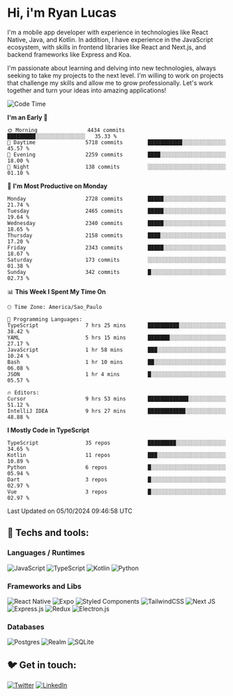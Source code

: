 # Hi, i'm Ryan Lucas

I'm a mobile app developer with experience in technologies like React Native, Java, and Kotlin.
In addition, I have experience in the JavaScript ecosystem, with skills in frontend libraries like React and Next.js, and backend frameworks like Express and Koa.

I'm passionate about learning and delving into new technologies, always seeking to take my projects to the next level. I'm willing to work on projects that challenge my skills and allow me to grow professionally. Let's work together and turn your ideas into amazing applications!


<!--START_SECTION:waka-->
![Code Time](http://img.shields.io/badge/Code%20Time-616%20hrs%208%20mins-blue)

**I'm an Early 🐤** 

```text
🌞 Morning                4434 commits        █████████░░░░░░░░░░░░░░░░   35.33 % 
🌆 Daytime                5718 commits        ███████████░░░░░░░░░░░░░░   45.57 % 
🌃 Evening                2259 commits        ████░░░░░░░░░░░░░░░░░░░░░   18.00 % 
🌙 Night                  138 commits         ░░░░░░░░░░░░░░░░░░░░░░░░░   01.10 % 
```
📅 **I'm Most Productive on Monday** 

```text
Monday                   2728 commits        █████░░░░░░░░░░░░░░░░░░░░   21.74 % 
Tuesday                  2465 commits        █████░░░░░░░░░░░░░░░░░░░░   19.64 % 
Wednesday                2340 commits        █████░░░░░░░░░░░░░░░░░░░░   18.65 % 
Thursday                 2158 commits        ████░░░░░░░░░░░░░░░░░░░░░   17.20 % 
Friday                   2343 commits        █████░░░░░░░░░░░░░░░░░░░░   18.67 % 
Saturday                 173 commits         ░░░░░░░░░░░░░░░░░░░░░░░░░   01.38 % 
Sunday                   342 commits         █░░░░░░░░░░░░░░░░░░░░░░░░   02.73 % 
```


📊 **This Week I Spent My Time On** 

```text
🕑︎ Time Zone: America/Sao_Paulo

💬 Programming Languages: 
TypeScript               7 hrs 25 mins       ██████████░░░░░░░░░░░░░░░   38.42 % 
YAML                     5 hrs 15 mins       ███████░░░░░░░░░░░░░░░░░░   27.17 % 
JavaScript               1 hr 58 mins        ███░░░░░░░░░░░░░░░░░░░░░░   10.24 % 
Bash                     1 hr 10 mins        ██░░░░░░░░░░░░░░░░░░░░░░░   06.08 % 
JSON                     1 hr 4 mins         █░░░░░░░░░░░░░░░░░░░░░░░░   05.57 % 

🔥 Editors: 
Cursor                   9 hrs 53 mins       █████████████░░░░░░░░░░░░   51.12 % 
IntelliJ IDEA            9 hrs 27 mins       ████████████░░░░░░░░░░░░░   48.88 % 
```

**I Mostly Code in TypeScript** 

```text
TypeScript               35 repos            █████████░░░░░░░░░░░░░░░░   34.65 % 
Kotlin                   11 repos            ███░░░░░░░░░░░░░░░░░░░░░░   10.89 % 
Python                   6 repos             █░░░░░░░░░░░░░░░░░░░░░░░░   05.94 % 
Dart                     3 repos             █░░░░░░░░░░░░░░░░░░░░░░░░   02.97 % 
Vue                      3 repos             █░░░░░░░░░░░░░░░░░░░░░░░░   02.97 % 
```




 Last Updated on 05/10/2024 09:46:58 UTC
<!--END_SECTION:waka-->

## 🔧 Techs and tools: 

### Languages / Runtimes
![JavaScript](https://img.shields.io/badge/javascript-%23323330.svg?style=for-the-badge&logo=javascript&logoColor=%23F7DF1E)
![TypeScript](https://img.shields.io/badge/typescript-%23007ACC.svg?style=for-the-badge&logo=typescript&logoColor=white)
![Kotlin](https://img.shields.io/badge/kotlin-%230095D5.svg?style=for-the-badge&logo=kotlin&logoColor=white) ![Python](https://img.shields.io/badge/python-3670A0?style=for-the-badge&logo=python&logoColor=ffdd54)

### Frameworks and Libs
![React Native](https://img.shields.io/badge/react_native-%2320232a.svg?style=for-the-badge&logo=react&logoColor=%2361DAFB)
![Expo](https://img.shields.io/badge/expo-1C1E24?style=for-the-badge&logo=expo&logoColor=#D04A37)
![Styled Components](https://img.shields.io/badge/styled--components-DB7093?style=for-the-badge&logo=styled-components&logoColor=white)
![TailwindCSS](https://img.shields.io/badge/tailwindcss-%2338B2AC.svg?style=for-the-badge&logo=tailwind-css&logoColor=white)
![Next JS](https://img.shields.io/badge/Next-black?style=for-the-badge&logo=next.js&logoColor=white)
![Express.js](https://img.shields.io/badge/express.js-%23404d59.svg?style=for-the-badge&logo=express&logoColor=%2361DAFB)
![Redux](https://img.shields.io/badge/redux-%23593d88.svg?style=for-the-badge&logo=redux&logoColor=white)
![Electron.js](https://img.shields.io/badge/Electron-191970?style=for-the-badge&logo=Electron&logoColor=white)

### Databases
![Postgres](https://img.shields.io/badge/postgres-%23316192.svg?style=for-the-badge&logo=postgresql&logoColor=white)
![Realm](https://img.shields.io/badge/Realm-39477F?style=for-the-badge&logo=realm&logoColor=white)
![SQLite](https://img.shields.io/badge/sqlite-%2307405e.svg?style=for-the-badge&logo=sqlite&logoColor=white)

## 🐦 Get in touch:

[![Twitter](https://img.shields.io/badge/Twitter-%231DA1F2.svg?style=for-the-badge&logo=Twitter&logoColor=white)](https://twitter.com/ryangst_)
[![LinkedIn](https://img.shields.io/badge/linkedin-%230077B5.svg?style=for-the-badge&logo=linkedin&logoColor=white)](https://www.linkedin.com/in/ryan-lucas-machado/)
